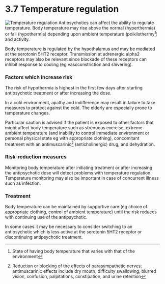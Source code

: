 3.7 Temperature regulation
==========================

![Temperature regulation]([!--$ssWeblayoutUrl('groups/comms-ic/documents/websiteresources/con185640.jpg')--]) Antipsychotics can affect the ability to regulate temperature. Body temperature may rise above the normal (hyperthermia) or fall (hypothermia) depending upon ambient temperature (poikilothermy[^1]) and activity.

 Body temperature is regulated by the hypothalamus and may be mediated at the serotonin 5HT2 receptor. Transmission at adrenergic alpha2 receptors may also be relevant since blockade of these receptors can inhibit response to cooling (eg vasoconstriction and shivering).

 ### Factors which increase risk

 The risk of hypothermia is highest in the first few days after starting antipsychotic treatment or after increasing the dose.

 In a cold environment, apathy and indifference may result in failure to take measures to protect against the cold. The elderly are especially prone to temperature changes.

 Particular caution is advised if the patient is exposed to other factors that might affect body temperature such as strenuous exercise, extreme ambient temperature (and inability to control immediate environment or personal physical state eg with appropriate clothing), concomitant treatment with an antimuscarinic[^2] (anticholinergic) drug, and dehydration.

 ### Risk-reduction measures

 Monitoring body temperature after initiating treatment or after increasing the antipsychotic dose will detect problems with temperature regulation. Temperature monitoring may also be important in case of concurrent illness such as infection.

 ### Treatment

 Body temperature can be maintained by supportive care (eg choice of appropriate clothing, control of ambient temperature) until the risk reduces with continuing use of the antipsychotic.

 In some cases it may be necessary to consider switching to an antipsychotic which is less active at the serotonin 5HT2 receptor or discontinuing antipsychotic treatment.



[^1]: State of having body temperature that varies with that of the environment


[^2]: Reduction or blocking of the effects of parasympathetic nerves; antimuscarinic effects include dry mouth, difficulty swallowing, blurred vision, confusion, palpitations, constipation, and urine retention
